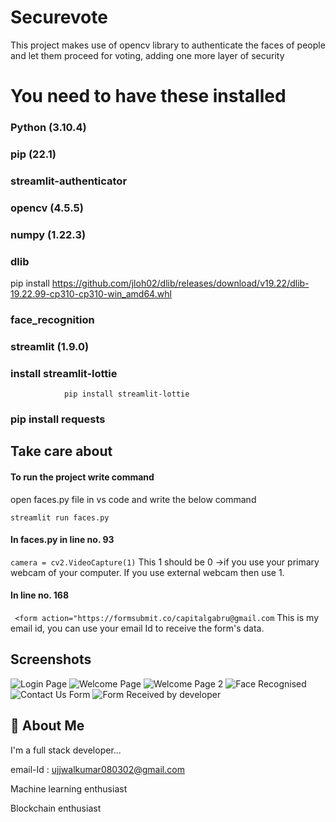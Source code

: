 
# Securevote

This project makes use of opencv library to authenticate the faces of people and let them proceed for voting, adding one more layer of security



# You need to have these installed
### Python (3.10.4)
### pip (22.1)
### streamlit-authenticator 
### opencv (4.5.5)
### numpy (1.22.3)
### dlib 
pip install https://github.com/jloh02/dlib/releases/download/v19.22/dlib-19.22.99-cp310-cp310-win_amd64.whl
### face_recognition
### streamlit (1.9.0)
### install streamlit-lottie 
                pip install streamlit-lottie
### pip install requests






## Take care about

#### To run the project write command
open faces.py file in vs code and write the below command
```
streamlit run faces.py
```
#### In faces.py in line no. 93 
```camera = cv2.VideoCapture(1)``` 
This 1 should be 0 ->if you use your primary webcam of your computer.
If you use external webcam then use 1.

#### In line no. 168 
``` <form action="https://formsubmit.co/capitalgabru@gmail.com```
This is my email id, you can use your email Id to receive the form's data.



## Screenshots

![Login Page](https://github.com/Ujjwal990/securevote/blob/master/LoginPageSS.jpg)
![Welcome Page](https://github.com/Ujjwal990/securevote/blob/master/WelcomePageSS1.jpg)
![Welcome Page 2](https://github.com/Ujjwal990/securevote/blob/master/WelcomePageSS2.jpg)
![Face Recognised](https://github.com/Ujjwal990/securevote/blob/master/FaceRecognisedSS.jpg)
![Contact Us Form](https://github.com/Ujjwal990/securevote/blob/master/ContactUsFormSS.jpg)
![Form Received by developer](https://github.com/Ujjwal990/securevote/blob/master/ContactUsFormReceivedByDeveloper.jpg)


## 🚀 About Me
I'm a full stack developer...

email-Id : ujjwalkumar080302@gmail.com

Machine learning enthusiast

Blockchain enthusiast

